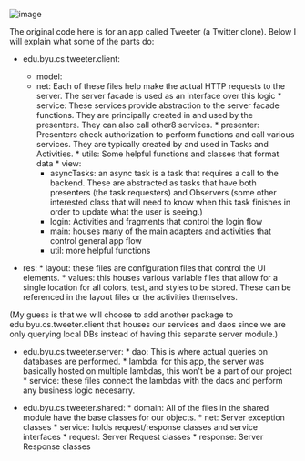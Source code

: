 ![image](https://user-images.githubusercontent.com/13889317/136713098-d71d69a4-d553-473f-b0f7-fe1d0d2684e5.png)

The original code here is for an app called Tweeter (a Twitter clone). Below I will explain what some of the parts do:

* edu.byu.cs.tweeter.client:
    * model:
     * net: Each of these files help make the actual HTTP requests to the server. The server facade is used as an interface over this logic
      * service: These services provide abstraction to the server facade functions. They are principally created in and used by the presenters. They can also call other8 services.
      * presenter: Presenters check authorization to perform functions and call various services. They are typically created by and used in Tasks and Activities.
      * utils: Some helpful functions and classes that format data
      * view:
          * asyncTasks: an async task is a task that requires a call to the backend. These are abstracted as tasks that have both presenters (the task requesters) and Observers (some other interested class that will need to know when this task finishes in order to update what the user is seeing.)
          * login: Activities and fragments that control the login flow
          * main: houses many of the main adapters and activities that control general app flow
          * util: more helpful functions
   
* res:
      * layout: these files are configuration files that control the UI elements.
      * values: this houses various variable files that allow for a single location for all colors, test, and styles to be stored. These can be referenced in the layout files or the activities themselves.


(My guess is that we will choose to add another package to edu.byu.cs.tweeter.client that houses our services and daos since we are only querying local DBs instead of having this separate server module.)
* edu.byu.cs.tweeter.server:
      * dao: This is where actual queries on databases are performed.
      * lambda: for this app, the server was basically hosted on multiple lambdas, this won't be a part of our project
      * service: these files connect the lambdas with the daos and perform any business logic necesarry.


* edu.byu.cs.tweeter.shared:
      * domain: All of the files in the shared module have the base classes for our objects.
      * net: Server exception classes
      * service: holds request/response classes and service interfaces
          * request: Server Request classes
          * response: Server Response classes

